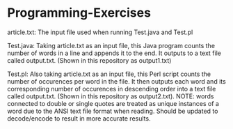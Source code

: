 # Programming-Exercises
article.txt:
The input file used when running Test.java and Test.pl

Test.java:
Taking article.txt as an input file, this Java program counts the number of words in a line and appends it to the end. It outputs to a text file called output.txt. (Shown in this repository as output1.txt)

Test.pl:
Also taking article.txt as an input file, this Perl script counts the number of occurences per word in the file. It then outputs each word and its corresponding number of occurences in descending order into a text file called output.txt. (Shown in this repository as output2.txt). NOTE: words connected to double or single quotes are treated as unique instances of a word due to the ANSI text file format when reading. Should be updated to decode/encode to result in more accurate results.

